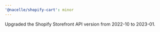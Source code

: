 ```yaml
---
'@nacelle/shopify-cart': minor
---
```


Upgraded the Shopify Storefront API version from 2022-10 to 2023-01.
